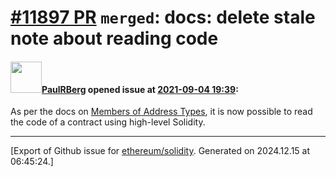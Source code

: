 # [\#11897 PR](https://github.com/ethereum/solidity/pull/11897) `merged`: docs: delete stale note about reading code

#### <img src="https://avatars.githubusercontent.com/u/8782666?u=c4845dac7782a38ab29abd9d777d64478bc3af9b&v=4" width="50">[PaulRBerg](https://github.com/PaulRBerg) opened issue at [2021-09-04 19:39](https://github.com/ethereum/solidity/pull/11897):

As per the docs on [Members of Address Types](https://docs.soliditylang.org/en/v0.8.7/units-and-global-variables.html#members-of-address-types), it is now possible to read the code of a contract using high-level Solidity.




-------------------------------------------------------------------------------



[Export of Github issue for [ethereum/solidity](https://github.com/ethereum/solidity). Generated on 2024.12.15 at 06:45:24.]
